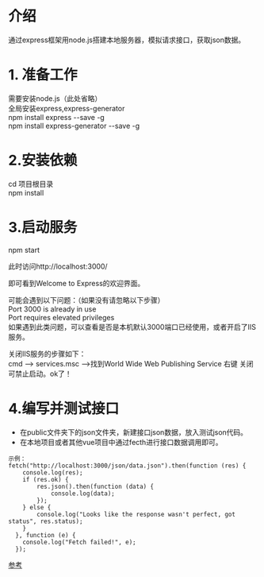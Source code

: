 # 介绍

通过express框架用node.js搭建本地服务器，模拟请求接口，获取json数据。

# 1. 准备工作

需要安装node.js（此处省略）  
全局安装express,express-generator  
npm install express --save -g  
npm install express-generator --save -g  

# 2.安装依赖

cd 项目根目录  
npm install  

# 3.启动服务

npm start  

此时访问http://localhost:3000/  

即可看到Welcome to Express的欢迎界面。  

可能会遇到以下问题：（如果没有请忽略以下步骤）  
Port 3000 is already in use  
Port requires elevated privileges  
如果遇到此类问题，可以查看是否是本机默认3000端口已经使用，或者开启了IIS服务。  

关闭IIS服务的步骤如下：  
cmd –> services.msc –>找到World Wide Web Publishing Service 右键 关闭 可禁止启动。ok了！  

# 4.编写并测试接口

   - 在public文件夹下的json文件夹，新建接口json数据，放入测试json代码。  
   - 在本地项目或者其他vue项目中通过fecth进行接口数据调用即可。  
    
    示例：
    fetch("http://localhost:3000/json/data.json").then(function (res) {
        console.log(res);
        if (res.ok) {
            res.json().then(function (data) {
                console.log(data);
            });
        } else {
            console.log("Looks like the response wasn't perfect, got status", res.status);
        }
      }, function (e) {
        console.log("Fetch failed!", e);
      });

[参考](https://zhuanlan.zhihu.com/p/83952307)
